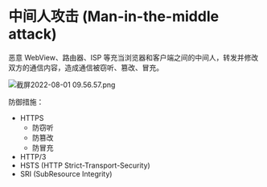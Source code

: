 # 中间人攻击 (Man-in-the-middle attack)

恶意 WebView、路由器、ISP 等充当浏览器和客户端之间的中间人，转发并修改双方的通信内容，造成通信被窃听、篡改、冒充。

![截屏2022-08-01 09.56.57.png](https://p9-juejin.byteimg.com/tos-cn-i-k3u1fbpfcp/3cdf775e29a74f6b9fbf3e5119578440~tplv-k3u1fbpfcp-watermark.image?)

防御措施：

- HTTPS
  - 防窃听
  - 防篡改
  - 防冒充
- HTTP/3
- HSTS (HTTP Strict-Transport-Security)
- SRI (SubResource Integrity)

